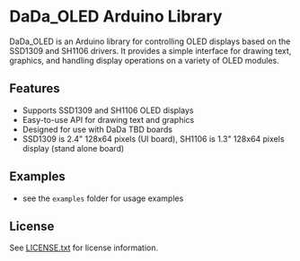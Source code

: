 # DaDa_OLED Arduino Library

DaDa_OLED is an Arduino library for controlling OLED displays based on the SSD1309 and SH1106 drivers. It provides a simple interface for drawing text, graphics, and handling display operations on a variety of OLED modules.

## Features
- Supports SSD1309 and SH1106 OLED displays
- Easy-to-use API for drawing text and graphics
- Designed for use with DaDa TBD boards
- SSD1309 is 2.4" 128x64 pixels (UI board), SH1106 is 1.3" 128x64 pixels display (stand alone board)

## Examples
- see the `examples` folder for usage examples

## License
See [LICENSE.txt](LICENSE.txt) for license information.

